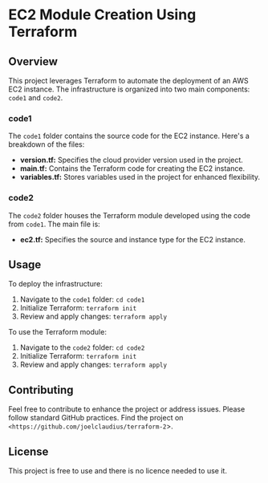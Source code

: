 # EC2 Module Creation Using Terraform

## Overview

This project leverages Terraform to automate the deployment of an AWS EC2 instance. The infrastructure is organized into two main components: `code1` and `code2`.

### code1

The `code1` folder contains the source code for the EC2 instance. Here's a breakdown of the files:

- **version.tf:** Specifies the cloud provider version used in the project.
- **main.tf:** Contains the Terraform code for creating the EC2 instance.
- **variables.tf:** Stores variables used in the project for enhanced flexibility.

### code2

The `code2` folder houses the Terraform module developed using the code from `code1`. The main file is:

- **ec2.tf:** Specifies the source and instance type for the EC2 instance.

## Usage

To deploy the infrastructure:

1. Navigate to the `code1` folder: `cd code1`
2. Initialize Terraform: `terraform init`
3. Review and apply changes: `terraform apply`

To use the Terraform module:

1. Navigate to the `code2` folder: `cd code2`
2. Initialize Terraform: `terraform init`
3. Review and apply changes: `terraform apply`

## Contributing

Feel free to contribute to enhance the project or address issues. Please follow standard GitHub practices.
Find the project on `<https://github.com/joelclaudius/terraform-2`>.

## License

This project is free to use and there is no licence needed to use it.
